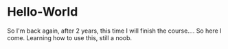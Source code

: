 # Hello-World
So I'm back again, after 2 years, this time I will finish the course.... So here I come.
Learning how to use this, still a noob.
